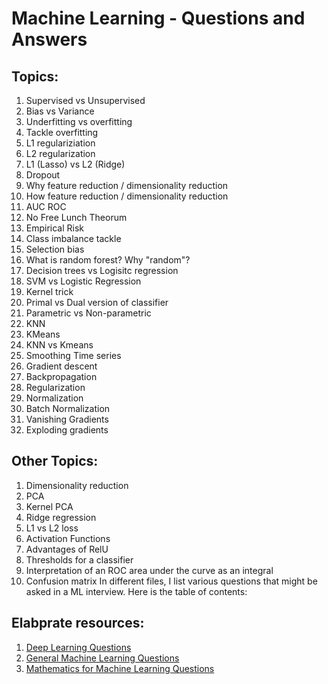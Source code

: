 # Machine Learning - Questions and Answers

## Topics:
1. Supervised vs Unsupervised
2. Bias vs Variance
3. Underfitting vs overfitting
4. Tackle overfitting
5. L1 regulariziation
6. L2 regularization
7. L1 (Lasso) vs L2 (Ridge)
8. Dropout
9. Why feature reduction / dimensionality reduction
10. How feature reduction / dimensionality reduction
11. AUC ROC
12. No Free Lunch Theorum
13. Empirical Risk
14. Class imbalance tackle
15. Selection bias
16. What is random forest? Why "random"?
17. Decision trees vs Logisitc regression
18. SVM vs Logistic Regression
19. Kernel trick
20. Primal vs Dual version of classifier
21. Parametric vs Non-parametric
22. KNN 
23. KMeans
24. KNN vs Kmeans
25. Smoothing Time series
26. Gradient descent
27. Backpropagation
28. Regularization
29. Normalization
30. Batch Normalization
31. Vanishing Gradients
32. Exploding gradients

## Other Topics:
1. Dimensionality reduction
2. PCA
3. Kernel PCA
4. Ridge regression
5. L1 vs L2 loss
6. Activation Functions
7. Advantages of RelU
8. Thresholds for a classifier
9. Interpretation of an ROC area under the curve as an integral
10. Confusion matrix
In different files, I list various questions that might be asked in a ML interview. Here is the table of contents:

## Elabprate resources:
1. [Deep Learning Questions](https://github.com/Sroy20/machine-learning-interview-questions/blob/master/list_of_questions_deep_learning.md)
2. [General Machine Learning Questions](https://github.com/Sroy20/machine-learning-interview-questions/blob/master/list_of_questions_machine_learning.md)
3. [Mathematics for Machine Learning Questions](https://github.com/Sroy20/machine-learning-interview-questions/blob/master/list_of_questions_mathematics.md)
